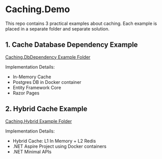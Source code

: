 # Caching.Demo

This repo contains 3 practical examples about caching. Each example is placed in a separate folder and separate solution. 



## 1. Cache Database Dependency Example

[Caching.DbDependency Example Folder](src/Caching.DbDependency/)

Implementation Details:

* In-Memory Cache
* Postgres DB in Docker container
* Entity Framework Core
* Razor Pages



## 2. Hybrid Cache Example

[Caching.Hybrid Example Folder](src/Caching.Hybrid/)

Implementation Details:

* Hybrid Cache: L1 In Memory + L2 Redis
* .NET Aspire Project using Docker containers
* .NET Minimal APIs
